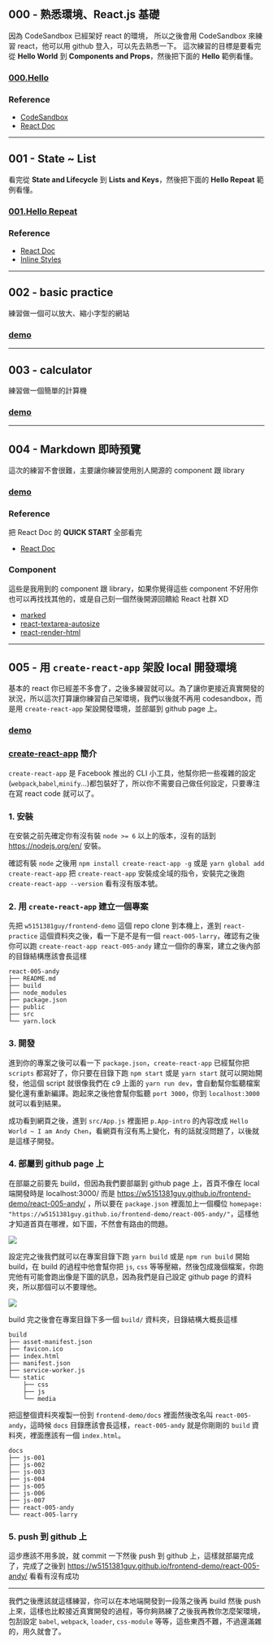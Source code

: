 ## 000 - 熟悉環境、React.js 基礎

因為 CodeSandbox 已經架好 react 的環境， 所以之後會用 CodeSandbox 來練習 react，他可以用 github 登入，可以先去熟悉一下。
這次練習的目標是要看完從 __Hello World__ 到 __Components and Props__，然後把下面的 __Hello__ 範例看懂。

### [000.Hello](https://codesandbox.io/s/g5qo6nVKk)

### Reference

- [CodeSandbox](https://codesandbox.io/)
- [React Doc](https://facebook.github.io/react/docs/hello-world.html)

---

## 001 - State ~ List

看完從 __State and Lifecycle__ 到 __Lists and Keys__，然後把下面的 __Hello Repeat__ 範例看懂。

### [001.Hello Repeat](https://codesandbox.io/s/ElXwr84yW)

### Reference

- [React Doc](https://facebook.github.io/react/docs/state-and-lifecycle.html)
- [Inline Styles](https://zhenyong.github.io/react/tips/inline-styles.html)

---

## 002 - basic practice

練習做一個可以放大、縮小字型的網站

### [demo](https://k5koxljzx.codesandbox.io/)

---

## 003 - calculator

練習做一個簡單的計算機

### [demo](https://njvmzm8m.codesandbox.io/)

---

## 004 - Markdown 即時預覽

這次的練習不會很難，主要讓你練習使用別人開源的 component 跟 library

### [demo](https://0o6w295ynn.codesandbox.io/)

### Reference

把 React Doc 的 __QUICK START__ 全部看完
- [React Doc](https://facebook.github.io/react/docs/state-and-lifecycle.html)

### Component

這些是我用到的 component 跟 library，如果你覺得這些 component 不好用你也可以再找找其他的，或是自己刻一個然後開源回饋給 React 社群 XD

- [marked](https://github.com/chjj/marked)
- [react-textarea-autosize](https://github.com/andreypopp/react-textarea-autosize)
- [react-render-html](https://github.com/noraesae/react-render-html)

---

## 005 - 用 `create-react-app` 架設 local 開發環境

基本的 react 你已經差不多會了，之後多練習就可以。為了讓你更接近真實開發的狀況，所以這次打算讓你練習自己架環境，我們以後就不再用 codesandbox，而是用 `create-react-app` 架設開發環境，並部屬到 github page 上。

### [demo](https://w5151381guy.github.io/frontend-demo/react-005-larry/)

### [create-react-app](https://github.com/facebookincubator/create-react-app) 簡介

`create-react-app` 是 Facebook 推出的 CLI 小工具，他幫你把一些複雜的設定(`webpack`,`babel`,`minify`...)都包裝好了，所以你不需要自己做任何設定，只要專注在寫 react code 就可以了。

### 1. 安裝

在安裝之前先確定你有沒有裝 `node >= 6` 以上的版本，沒有的話到 https://nodejs.org/en/ 安裝。<br />

確認有裝 `node` 之後用 `npm install create-react-app -g` 或是 `yarn global add create-react-app` 把 `create-react-app` 安裝成全域的指令，安裝完之後跑 `create-react-app --version` 看有沒有版本號。<br />

### 2. 用 `create-react-app` 建立一個專案

先把 `w5151381guy/frontend-demo` 這個 repo clone 到本機上，進到 `react-practice` 這個資料夾之後，看一下是不是有一個 `react-005-larry`，確認有之後你可以跑 `create-react-app react-005-andy` 建立一個你的專案，建立之後內部的目錄結構應該會長這樣

```
react-005-andy
├── README.md
├── build
├── node_modules
├── package.json
├── public
├── src
└── yarn.lock
```

### 3. 開發

進到你的專案之後可以看一下 `package.json`，`create-react-app` 已經幫你把 `scripts` 都寫好了，你只要在目錄下跑 `npm start` 或是 `yarn start` 就可以開始開發，他這個 script 就很像我們在 c9 上面的 `yarn run dev`，會自動幫你監聽檔案變化還有重新編譯。跑起來之後他會幫你監聽 `port 3000`，你到 `localhost:3000` 就可以看到結果。<br />

成功看到網頁之後，進到 `src/App.js` 裡面把 `p.App-intro` 的內容改成 `Hello World ~ I am Andy Chen`，看網頁有沒有馬上變化，有的話就沒問題了，以後就是這樣子開發。

### 4. 部屬到 github page 上

在部屬之前要先 build，但因為我們要部屬到 github page 上，首頁不像在 local 端開發時是 localhost:3000/ 而是 https://w5151381guy.github.io/frontend-demo/react-005-andy/ ，所以要在 `package.json` 裡面加上一個欄位 `homepage: "https://w5151381guy.github.io/frontend-demo/react-005-andy/"`，這樣他才知道首頁在哪裡，如下圖，不然會有路由的問題。

![](https://i.imgur.com/RPt3k2V.png)

設定完之後我們就可以在專案目錄下跑 `yarn build` 或是 `npm run build` 開始 build，在 build 的過程中他會幫你把 `js`, `css` 等等壓縮，然後包成幾個檔案，你跑完他有可能會跑出像是下圖的訊息，因為我們是自己設定 github page 的資料夾，所以那個可以不要理他。

![](https://i.imgur.com/yeSUKsv.png)

build 完之後會在專案目錄下多一個 `build/` 資料夾，目錄結構大概長這樣

```
build
├── asset-manifest.json
├── favicon.ico
├── index.html
├── manifest.json
├── service-worker.js
└── static
    ├── css
    ├── js
    └── media
```

把這整個資料夾複製一份到 `frontend-demo/docs` 裡面然後改名叫 `react-005-andy`，這時候 `docs` 目錄應該會長這樣，`react-005-andy` 就是你剛剛的 `build` 資料夾，裡面應該有一個 `index.html`。

```
docs
├── js-001
├── js-002
├── js-003
├── js-004
├── js-005
├── js-006
├── js-007
├── react-005-andy
└── react-005-larry
```

### 5. push 到 github 上

這步應該不用多說，就 commit 一下然後 push 到 github 上，這樣就部屬完成了，完成了之後到 https://w5151381guy.github.io/frontend-demo/react-005-andy/ 看看有沒有成功

----

我們之後應該就這樣練習，你可以在本地端開發到一段落之後再 build 然後 push 上來，這樣也比較接近真實開發的過程，等你夠熟練了之後我再教你怎麼架環境，包刮設定 `babel`, `webpack`, `loader`, `css-module` 等等，這些東西不難，不過還滿雜的，用久就會了。<br />



